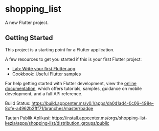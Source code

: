 # shopping_list

A new Flutter project.

## Getting Started

This project is a starting point for a Flutter application.

A few resources to get you started if this is your first Flutter project:

- [Lab: Write your first Flutter app](https://docs.flutter.dev/get-started/codelab)
- [Cookbook: Useful Flutter samples](https://docs.flutter.dev/cookbook)

For help getting started with Flutter development, view the
[online documentation](https://docs.flutter.dev/), which offers tutorials,
samples, guidance on mobile development, and a full API reference.


Build Status:
https://build.appcenter.ms/v0.1/apps/da0d1ad4-0c06-498e-8cfe-a4962b2fff71/branches/master/badge

Tautan Publik Aplikasi:
https://install.appcenter.ms/orgs/shopping-list-kezia/apps/shopping-list/distribution_groups/public